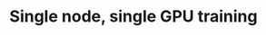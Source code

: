 ---
title: Single node, single GPU training
weight: 1
variants: +flyte -serverless -byoc -byok
layout: py_example
example_file: /external/unionai-examples/flyte-tutorials/mnist_classifier/mnist_classifier/pytorch_single_node_and_gpu.py
---